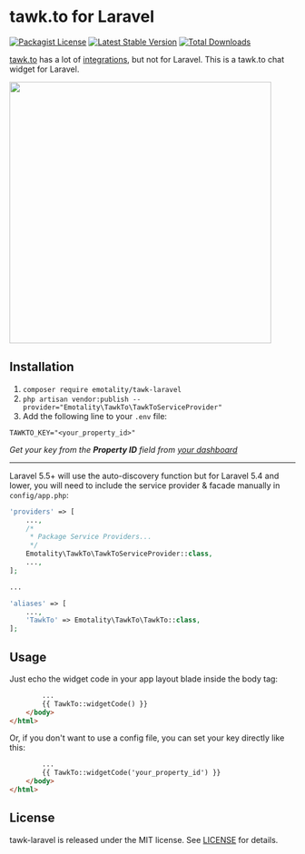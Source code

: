 # tawk.to for Laravel

[![Packagist License](https://poser.pugx.org/emotality/tawk-laravel/license.png)](http://choosealicense.com/licenses/mit/)
[![Latest Stable Version](https://poser.pugx.org/emotality/tawk-laravel/version.png)](https://packagist.org/packages/emotality/tawk-laravel)
[![Total Downloads](https://poser.pugx.org/emotality/tawk-laravel/d/total.png)](https://packagist.org/packages/emotality/tawk-laravel)

[tawk.to](https://www.tawk.to) has a lot of [integrations](https://help.tawk.to/category/integrations), but not for Laravel. This is a tawk.to chat widget for Laravel.

<p><img src="https://emotality.com/development/GitHub/tawk-laravel-2.png" height="461"></p>

## Installation

1. `composer require emotality/tawk-laravel`
2. `php artisan vendor:publish --provider="Emotality\TawkTo\TawkToServiceProvider"`
3. Add the following line to your `.env` file:

```
TAWKTO_KEY="<your_property_id>"
```

*Get your key from the **Property ID** field from [your dashboard](https://dashboard.tawk.to/#/admin)*

---

Laravel 5.5+ will use the auto-discovery function but for Laravel 5.4 and lower, you will need to include the service provider & facade manually in `config/app.php`:

```php
'providers' => [
    ...,
    /*
     * Package Service Providers...
     */
    Emotality\TawkTo\TawkToServiceProvider::class,
    ...,
];

...

'aliases' => [
    ...,
    'TawkTo' => Emotality\TawkTo\TawkTo::class,
];
```

## Usage

Just echo the widget code in your app layout blade inside the body tag:

```html
        ...
        {{ TawkTo::widgetCode() }}
    </body>
</html>
```

Or, if you don't want to use a config file, you can set your key directly like this:

```html
        ...
        {{ TawkTo::widgetCode('your_property_id') }}
    </body>
</html>
```

## License

tawk-laravel is released under the MIT license. See [LICENSE](https://github.com/emotality/tawk-laravel/blob/master/LICENSE) for details.

